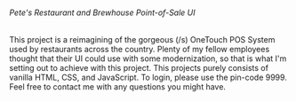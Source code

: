 ###### Pete's Restaurant and Brewhouse Point-of-Sale UI

This project is a reimagining of the gorgeous (/s) OneTouch POS System used by restaurants across the country. Plenty of my fellow employees thought that their UI 
could use with some modernization, so that is what I'm setting out to achieve with this project. This projects purely consists of vanilla HTML, CSS, and JavaScript. 
To login, please use the pin-code 9999. Feel free to contact me with any questions you might have.
